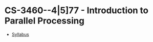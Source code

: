 # CS-3460--4|5]77 - Introduction to Parallel Processing

- [Syllabus](https://github.com/tosutton/CS-3460/blob/master/syllabus.md)




